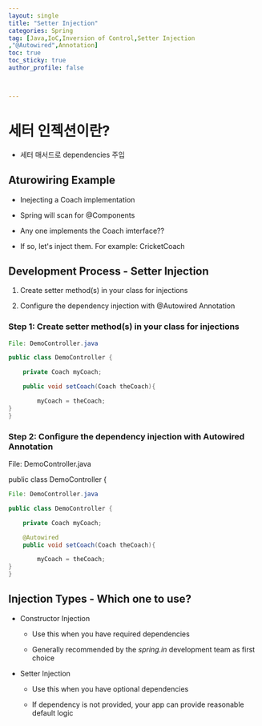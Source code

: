 ```yaml
---
layout: single
title: "Setter Injection"
categories: Spring
tag: [Java,IoC,Inversion of Control,Setter Injection
,"@Autowired",Annotation]
toc: true
toc_sticky: true
author_profile: false



---
```


# 세터 인젝션이란?

- 세터 매서드로 dependencies 주입

## Aturowiring Example

- Inejecting a Coach implementation

- Spring will scan for @Components

- Any one implements the Coach imterface??

- If so, let's inject them. For example: CricketCoach  

## Development Process - Setter Injection

1. Create setter method(s) in your class for injections

2. Configure the dependency injection with @Autowired Annotation

### Step 1: Create setter method(s) in your class for injections

```java
File: DemoController.java

public class DemoController {

    private Coach myCoach;

    public void setCoach(Coach theCoach){

        myCoach = theCoach;
}
}
```

### Step 2: Configure the dependency injection with Autowired Annotation

File: DemoController.java

public class DemoController {

```java
File: DemoController.java

public class DemoController {

    private Coach myCoach;

    @Autowired
    public void setCoach(Coach theCoach){

        myCoach = theCoach;
}
}
```

## Injection Types - Which one to use?

- Constructor Injection
  
  - Use this when you have required dependencies
  
  - Generally recommended by the *spring.in* development team as first choice

- Setter Injection
  
  - Use this when you have optional dependencies
  
  - If dependency is not provided, your app can provide reasonable default logic
